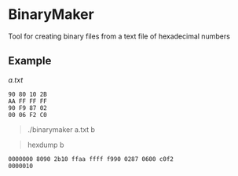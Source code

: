 # BinaryMaker

Tool for creating binary files from a text file of hexadecimal numbers

## Example

*a.txt*
```
90 80 10 2B
AA FF FF FF
90 F9 87 02
00 06 F2 C0
```

>./binarymaker a.txt b

>hexdump b
```
0000000 8090 2b10 ffaa ffff f990 0287 0600 c0f2
0000010
```
